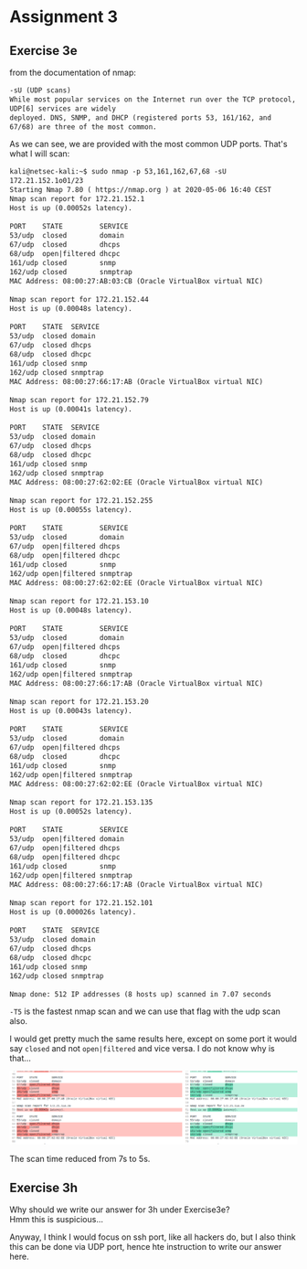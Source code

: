 # Assignment 3

## Exercise 3e

from the documentation of nmap:
```console
-sU (UDP scans)
While most popular services on the Internet run over the TCP protocol, UDP[6] services are widely
deployed. DNS, SNMP, and DHCP (registered ports 53, 161/162, and 67/68) are three of the most common.
```
As we can see, we are provided with the most common UDP ports. That's what I will scan:

```console
kali@netsec-kali:~$ sudo nmap -p 53,161,162,67,68 -sU 172.21.152.1o01/23
Starting Nmap 7.80 ( https://nmap.org ) at 2020-05-06 16:40 CEST
Nmap scan report for 172.21.152.1
Host is up (0.00052s latency).

PORT    STATE         SERVICE
53/udp  closed        domain
67/udp  closed        dhcps
68/udp  open|filtered dhcpc
161/udp closed        snmp
162/udp closed        snmptrap
MAC Address: 08:00:27:AB:03:CB (Oracle VirtualBox virtual NIC)

Nmap scan report for 172.21.152.44
Host is up (0.00048s latency).

PORT    STATE  SERVICE
53/udp  closed domain
67/udp  closed dhcps
68/udp  closed dhcpc
161/udp closed snmp
162/udp closed snmptrap
MAC Address: 08:00:27:66:17:AB (Oracle VirtualBox virtual NIC)

Nmap scan report for 172.21.152.79
Host is up (0.00041s latency).

PORT    STATE  SERVICE
53/udp  closed domain
67/udp  closed dhcps
68/udp  closed dhcpc
161/udp closed snmp
162/udp closed snmptrap
MAC Address: 08:00:27:62:02:EE (Oracle VirtualBox virtual NIC)

Nmap scan report for 172.21.152.255
Host is up (0.00055s latency).

PORT    STATE         SERVICE
53/udp  closed        domain
67/udp  open|filtered dhcps
68/udp  open|filtered dhcpc
161/udp closed        snmp
162/udp open|filtered snmptrap
MAC Address: 08:00:27:62:02:EE (Oracle VirtualBox virtual NIC)

Nmap scan report for 172.21.153.10
Host is up (0.00048s latency).

PORT    STATE         SERVICE
53/udp  closed        domain
67/udp  open|filtered dhcps
68/udp  closed        dhcpc
161/udp closed        snmp
162/udp open|filtered snmptrap
MAC Address: 08:00:27:66:17:AB (Oracle VirtualBox virtual NIC)

Nmap scan report for 172.21.153.20
Host is up (0.00043s latency).

PORT    STATE         SERVICE
53/udp  closed        domain
67/udp  open|filtered dhcps
68/udp  closed        dhcpc
161/udp closed        snmp
162/udp open|filtered snmptrap
MAC Address: 08:00:27:62:02:EE (Oracle VirtualBox virtual NIC)

Nmap scan report for 172.21.153.135
Host is up (0.00052s latency).

PORT    STATE         SERVICE
53/udp  open|filtered domain
67/udp  open|filtered dhcps
68/udp  open|filtered dhcpc
161/udp closed        snmp
162/udp open|filtered snmptrap
MAC Address: 08:00:27:66:17:AB (Oracle VirtualBox virtual NIC)

Nmap scan report for 172.21.152.101
Host is up (0.000026s latency).

PORT    STATE  SERVICE
53/udp  closed domain
67/udp  closed dhcps
68/udp  closed dhcpc
161/udp closed snmp
162/udp closed snmptrap

Nmap done: 512 IP addresses (8 hosts up) scanned in 7.07 seconds
```

`-T5` is the fastest nmap scan and we can use that flag with the udp scan also.

I would get pretty much the same results here, except on some port it would say `closed` and not `open|filtered` and vice versa. 
I do not know why is that...

<center>
<img src="-T5.png">
</center>

The scan time reduced from 7s to 5s.



## Exercise 3h

Why should we write our answer for 3h under Exercise3e?  
Hmm this is suspicious...  

Anyway, I think I would focus on ssh port, like all hackers do, but I also think this can be done via UDP port, hence hte instruction to write our answer here.